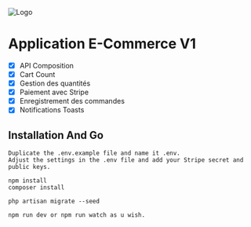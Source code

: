 ![Logo](https://vuejs.org/images/logo.png)

# Application E-Commerce V1

- [x] API Composition
- [x] Cart Count
- [x] Gestion des quantités
- [x] Paiement avec Stripe
- [x] Enregistrement des commandes
- [x] Notifications Toasts

## Installation And Go

    Duplicate the .env.example file and name it .env. 
    Adjust the settings in the .env file and add your Stripe secret and public keys.

    npm install
    composer install

    php artisan migrate --seed

    npm run dev or npm run watch as u wish.
    